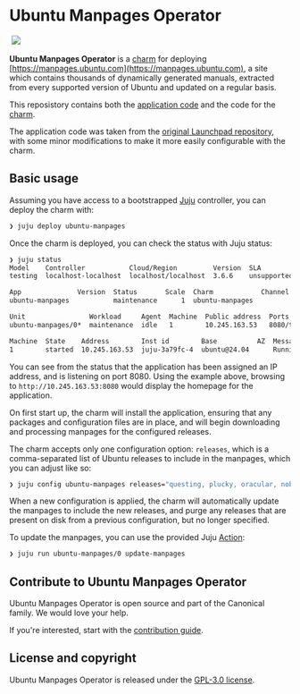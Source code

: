 # Ubuntu Manpages Operator

<a href="https://charmhub.io/ubuntu-manpages"><img alt="" src="https://charmhub.io/ubuntu-manpages/badge.svg" /></a>
<a href="https://github.com/canonical/ubuntu-manpages-operator/actions/workflows/release.yaml"><img src="https://github.com/canonical/ubuntu-manpages-operator/actions/workflows/release.yaml/badge.svg"></a>

**Ubuntu Manpages Operator** is a [charm](https://juju.is/charms-architecture) for deploying [https://manpages.ubuntu.com](https://manpages.ubuntu.com), a site which contains thousands of dynamically generated manuals, extracted from every supported version of Ubuntu and updated on a regular basis.

This reposistory contains both the [application code](./app) and the code for the [charm](./src).

The application code was taken from the [original Launchpad repository](https://launchpad.net/ubuntu-manpage-repository), with some minor modifications to make it more easily configurable with the charm.

## Basic usage

Assuming you have access to a bootstrapped [Juju](https://juju.is) controller, you can deploy the charm with:

```bash
❯ juju deploy ubuntu-manpages
```

Once the charm is deployed, you can check the status with Juju status:

```bash
❯ juju status
Model    Controller           Cloud/Region         Version  SLA          Timestamp
testing  localhost-localhost  localhost/localhost  3.6.6    unsupported  11:06:36+01:00

App              Version  Status       Scale  Charm            Channel  Rev  Exposed  Message
ubuntu-manpages           maintenance      1  ubuntu-manpages             0  no       Updating manpages

Unit                Workload     Agent  Machine  Public address  Ports     Message
ubuntu-manpages/0*  maintenance  idle   1        10.245.163.53   8080/tcp  Updating manpages

Machine  State    Address        Inst id        Base          AZ  Message
1        started  10.245.163.53  juju-3a79fc-4  ubuntu@24.04      Running
```

You can see from the status that the application has been assigned an IP address, and is listening on port 8080. Using the example above, browsing to `http://10.245.163.53:8080` would display the homepage for the application.

On first start up, the charm will install the application, ensuring that any packages and configuration files are in place, and will begin downloading and processing manpages for the configured releases.

The charm accepts only one configuration option: `releases`, which is a comma-separated list of Ubuntu releases to include in the manpages, which you can adjust like so:

```bash
❯ juju config ubuntu-manpages releases="questing, plucky, oracular, noble"
```

When a new configuration is applied, the charm will automatically update the manpages to include the new releases, and purge any releases that are present on disk from a previous configuration, but no longer specified.

To update the manpages, you can use the provided Juju [Action](https://documentation.ubuntu.com/juju/3.6/howto/manage-actions/):

```bash
❯ juju run ubuntu-manpages/0 update-manpages
```

## Contribute to Ubuntu Manpages Operator

Ubuntu Manpages Operator is open source and part of the Canonical family. We would love your help.

If you're interested, start with the [contribution guide](CONTRIBUTING.md).

## License and copyright

Ubuntu Manpages Operator is released under the [GPL-3.0 license](LICENSE).
